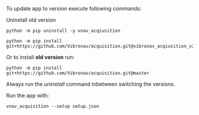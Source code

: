 To update app to version execute following commands:

Uninstall old version
```commandline
python -m pip uninstall -y vnav_acqiusition
```

```commandline
python -m pip install git+https://github.com/Vibronav/acquisition.git@vibronav_acqiusition_v2
```

Or to install **old version** run:
```commandline
python -m pip install git+https://github.com/Vibronav/acquisition.git@master
```
Always run the *uninstall* command inbetween switching the versions.

Run the app with:
```commandline
vnav_acquisition --setup setup.json
```